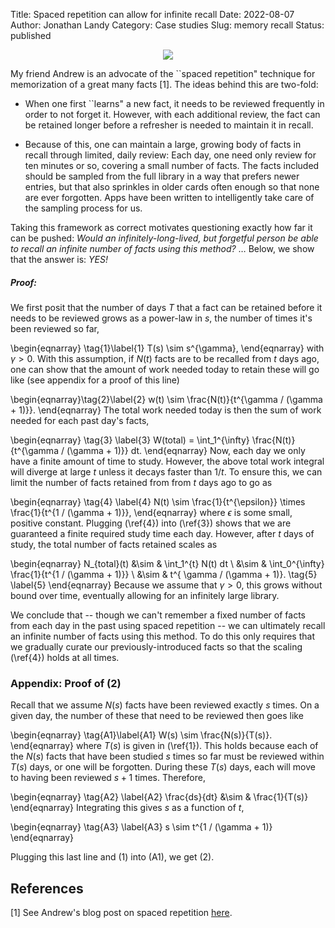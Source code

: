 Title: Spaced repetition can allow for infinite recall
Date: 2022-08-07
Author: Jonathan Landy
Category: Case studies
Slug: memory recall
Status: published


<p align="center">
         <img src="images/jeopardy.jpg">
</p>

My friend Andrew is an advocate of the ``spaced repetition" technique for
memorization of a great many facts [1].  The ideas behind this are two-fold:

- When one first ``learns" a new fact, it needs to be reviewed frequently in
  order to not forget it.  However, with each additional review, the fact can
be retained longer before a refresher is needed to maintain it in recall.

- Because of this, one can maintain a large, growing body of facts in recall
  through limited, daily review:  Each day, one need only review for ten
minutes or so, covering a small number of facts. The facts included should be
sampled from the full library in a way that prefers newer entries, but that
also sprinkles in older cards often enough so that none are ever forgotten.
Apps have been written to intelligently take care of the sampling process for
us.

Taking this framework as correct motivates questioning exactly how far it can
be pushed:  <em>Would an infinitely-long-lived, but forgetful person be able to
recall an infinite number of facts using this method? </em>  $\ldots$ Below, we
show that the answer is: <em>YES!</em>

##### Proof:

We first posit that the number of days $T$ that a fact can be retained before
it needs to be reviewed grows as a power-law in $s$, the number of times it's
been reviewed so far,

\begin{eqnarray} \tag{1}\label{1}
T(s) \sim s^{\gamma},
\end{eqnarray}
with $\gamma > 0$. With this assumption, if $N(t)$ facts are to be recalled
from $t$ days ago, one can show that the amount of work needed today to retain
these will go like (see appendix for a proof of this line)

\begin{eqnarray}\tag{2}\label{2}
w(t) \sim \frac{N(t)}{t^{\gamma / (\gamma + 1)}}.
\end{eqnarray}
The total work needed today is then the sum of work needed for each past day's
facts,

\begin{eqnarray} \tag{3} \label{3}
W(total) = \int_1^{\infty} \frac{N(t)}{t^{\gamma / (\gamma + 1)}} dt.
\end{eqnarray}
Now, each day we only have a finite amount of time to study.  However, the
above total work integral will diverge at large $t$ unless it decays faster
than $1/t$.  To ensure this, we can limit the number of facts retained from
from $t$ days ago to go as

\begin{eqnarray} \tag{4} \label{4}
N(t) \sim \frac{1}{t^{\epsilon}} \times \frac{1}{t^{1 / (\gamma + 1)}},
\end{eqnarray}
where $\epsilon$ is some small, positive constant.  Plugging (\ref{4}) into
(\ref{3}) shows that we are guaranteed a finite required study time each day.
However, after $t$ days of study, the total number of facts retained scales 
as

\begin{eqnarray}
N_{total}(t) &\sim & \int_1^{t} N(t) dt \\
&\sim & \int_0^{\infty}
\frac{1}{t^{1 / (\gamma + 1)}} \\
&\sim & t^{ \gamma / (\gamma + 1)}. \tag{5} \label{5}
\end{eqnarray}
Because we assume that $\gamma > 0$, this grows without bound over time,
eventually allowing for an infinitely large library.

We conclude that -- though we can't remember a fixed number of facts from each
day in the past using spaced repetition -- we can ultimately recall an infinite
number of facts using this method.  To do this only requires that we gradually
curate our previously-introduced facts so that the scaling (\ref{4}) holds at
all times.

### Appendix: Proof of (2) 

Recall that we assume $N(s)$ facts have been reviewed exactly $s$ times.  On a
given day, the number of these that need to be reviewed then goes like

\begin{eqnarray} \tag{A1}\label{A1}
W(s) \sim \frac{N(s)}{T(s)}.
\end{eqnarray}
where $T(s)$ is given in (\ref{1}).  This holds because each of the $N(s)$
facts that have been studied $s$ times so far must be reviewed within $T(s)$
days, or one will be forgotten.  During these $T(s)$ days, each will move to
having been reviewed $s+1$ times.  Therefore,

\begin{eqnarray} \tag{A2} \label{A2}
\frac{ds}{dt} &\sim & \frac{1}{T(s)}
\end{eqnarray}
Integrating this gives $s$ as a function of $t$,

\begin{eqnarray} \tag{A3} \label{A3}
s \sim t^{1 / (\gamma + 1)}
\end{eqnarray}

Plugging this last line and (1) into (A1), we get (2).

## References
[1] See Andrew's blog post on spaced repetition <a
href="https://andrewjudson.com/spaced-repitition/2022/06/03/spaced-repitition.html">
here</a>.


